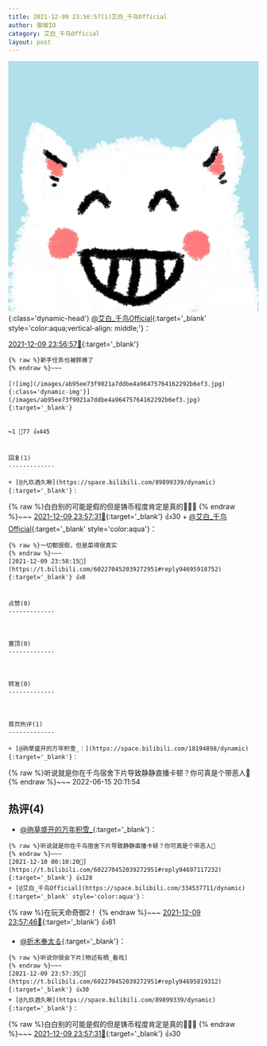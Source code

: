 ```yaml
---
title: 2021-12-09 23:56:57(1)艾白_千鸟Official
author: 御坂IO
category: 艾白_千鸟Official
layout: post
---
```


![img](/images/9ae8b9445fd0665cc014d9080156a45271be73c6.jpg){:class='dynamic-head'}
[@艾白_千鸟Official](https://space.bilibili.com/334537711/dynamic){:target='_blank' style='color:aqua;vertical-align: middle;'}：

[2021-12-09 23:56:57🔗](https://t.bilibili.com/602270452039272951){:target='_blank'}

~~~
{% raw %}新手任务也被胖揍了
{% endraw %}~~~

[![img](/images/ab95ee73f9021a7ddbe4a96475764162292b6ef3.jpg){:class='dynamic-img'}](/images/ab95ee73f9021a7ddbe4a96475764162292b6ef3.jpg){:target='_blank'}


↪️1 💬77 👍445


回复(1)
-------------

+ [@九玖酒久啾](https://space.bilibili.com/89899339/dynamic){:target='_blank'}：
~~~
{% raw %}白白别的可能是假的但是铸币程度肯定是真的😤😤😤
{% endraw %}~~~
[2021-12-09 23:57:31🔗](https://t.bilibili.com/602270452039272951#reply94695817120){:target='_blank'} 👍30
    + [@艾白_千鸟Official](https://space.bilibili.com/334537711/dynamic){:target='_blank' style='color:aqua'}：
~~~
{% raw %}一切都很假，但是菜得很真实
{% endraw %}~~~
[2021-12-09 23:58:15🔗](https://t.bilibili.com/602270452039272951#reply94695918752){:target='_blank'} 👍8


点赞(0)
-------------



置顶(0)
-------------



转发(0)
-------------



首页热评(1)
-------------

+ [@驹草盛开的万年积雪_：](https://space.bilibili.com/18194898/dynamic){:target='_blank'}：
~~~
{% raw %}听说就是你在千鸟宿舍下片导致静静直播卡顿？你可真是个带恶人😤
{% endraw %}~~~
2022-06-15 20:11:54


热评(4)
-------------

+ [@驹草盛开的万年积雪_](https://space.bilibili.com/18194898/dynamic){:target='_blank'}：
~~~
{% raw %}听说就是你在千鸟宿舍下片导致静静直播卡顿？你可真是个带恶人😤
{% endraw %}~~~
[2021-12-10 00:10:20🔗](https://t.bilibili.com/602270452039272951#reply94697117232){:target='_blank'} 👍128
+ [@艾白_千鸟Official](https://space.bilibili.com/334537711/dynamic){:target='_blank' style='color:aqua'}：
~~~
{% raw %}在玩天命奇御2！
{% endraw %}~~~
[2021-12-09 23:57:46🔗](https://t.bilibili.com/602270452039272951#reply94695900912){:target='_blank'} 👍81
+ [@折木奉太る](https://space.bilibili.com/24897876/dynamic){:target='_blank'}：
~~~
{% raw %}听说你很会下片[物述有栖_看戏]
{% endraw %}~~~
[2021-12-09 23:57:35🔗](https://t.bilibili.com/602270452039272951#reply94695819312){:target='_blank'} 👍30
+ [@九玖酒久啾](https://space.bilibili.com/89899339/dynamic){:target='_blank'}：
~~~
{% raw %}白白别的可能是假的但是铸币程度肯定是真的😤😤😤
{% endraw %}~~~
[2021-12-09 23:57:31🔗](https://t.bilibili.com/602270452039272951#reply94695817120){:target='_blank'} 👍30


